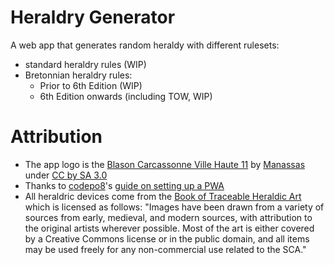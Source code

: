 # Heraldry Generator

A web app that generates random heraldy with different rulesets:
- standard heraldry rules (WIP)
- Bretonnian heraldry rules:
    - Prior to 6th Edition (WIP)
    - 6th Edition onwards (including TOW, WIP) 

# Attribution

- The app logo is the [Blason Carcassonne Ville Haute 11](https://commons.wikimedia.org/wiki/File:Blason_Carcassonne_Ville_Haute_11.svg) by [Manassas](https://commons.wikimedia.org/wiki/User_talk:Manassas~commonswiki) under [CC by SA 3.0](https://creativecommons.org/licenses/by-sa/3.0/deed.en)
- Thanks to [codepo8](https://github.com/codepo8/)'s [guide on setting up a PWA](https://github.com/codepo8/github-page-pwa)
- All heraldric devices come from the [Book of Traceable Heraldic Art](https://heraldicart.org/) which is licensed as follows: "Images have been drawn from a variety of sources from early, medieval, and modern sources, with attribution to the original artists wherever possible. Most of the art is either covered by a Creative Commons license or in the public domain, and all items may be used freely for any non-commercial use related to the SCA."

